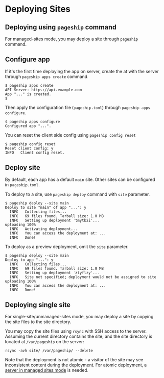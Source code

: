 # Deploying Sites

## Deploying using `pageship` command

For managed-sites mode, you may deploy a site through `pageship` command.

## Configure app

If it's the first time deploying the app on server, create the at with the
server through `pageship apps create` command.

```
$ pageship apps create
API Server: https://api.example.com
App "..." is created.
$
```

Then apply the configuration file (`pageship.toml`) through `pageship apps configure`.

```
$ pageship apps configure
Configured app "...".
```

You can reset the client side config using `pageship config reset`

```
$ pageship config reset
Reset client config: y
INFO   Client config reset.
```

## Deploy site

By default, each app has a default `main` site. Other sites can be configured in
`pageship.toml`.

To deploy to a site, use `pageship deploy` command with `site` parameter.

```
$ pageship deploy --site main
Deploy to site "main" of app "...": y
  INFO   Collecting files...
  INFO   69 files found. Tarball size: 1.0 MB
  INFO   Setting up deployment 'tmytb2i'...
uploading 100%
  INFO   Activating deployment...
  INFO   You can access the deployment at: ...
  INFO   Done!
```

To deploy as a preview deployment, omit the `site` parameter.

```
$ pageship deploy --site main
Deploy to app "...": y
  INFO   Collecting files...
  INFO   69 files found. Tarball size: 1.0 MB
  INFO   Setting up deployment 'ztyflzy'...
  INFO   Site not specified; deployment would not be assigned to site
uploading 100%
  INFO   You can access the deployment at: ...
  INFO   Done!
```

## Deploying single site

For single-site/unmanaged-sites mode, you may deploy a site by copying the site
files to the site directory.

You may copy the site files using `rsync` with SSH access to the server.
Assuming the current directory contains the site, and the site directory is
located at `/var/pageship` on the server:
```
rsync -avh site/ /var/pageship/ --delete
```

Note that the deployment is not atomic - a visitor of the site may see
inconsistent content during the deployment. For atomic deployment, a
[server in managed sites mode](setup/managed-sites.md) is needed.
